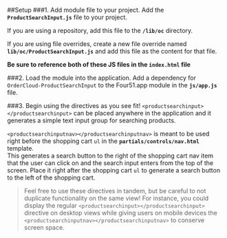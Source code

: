 ##Setup
###1. Add module file to your project.
Add the **`ProductSearchInput.js`** file to your project.

If you are using a repository, add this file to the **`/lib/oc`** directory.

If you are using file overrides, create a new file override named **`lib/oc/ProductSearchInput.js`** and add this file as the content for that file.

**Be sure to reference both of these JS files in the `index.html` file**

###2. Load the module into the application.
Add a dependency for `OrderCloud-ProductSearchInput` to the Four51.app module in the **`js/app.js`** file.

###3. Begin using the directives as you see fit!
`<productsearchinput></productsearchinput>` can be placed anywhere in the application and it generates a simple text input group for searching products.

`<productsearchinputnav></productsearchinputnav>` is meant to be used right before the shopping cart `ul` in the **`partials/controls/nav.html`** template.  
This generates a search button to the right of the shopping cart nav item that the user can click on and the search input enters from the top of the screen. 
Place it right after the shopping cart `ul` to generate a search button to the left of the shopping cart. 

>Feel free to use these directives in tandem, but be careful to not duplicate functionality on the same view!  For instance, you could display the regular `<productsearchinput></productsearchinput>` 
directive on desktop views while giving users on mobile devices the `<productsearchinputnav></productsearchinputnav>` to conserve screen space.
